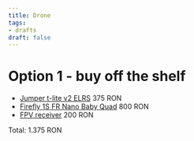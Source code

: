 ```yaml
---
title: Drone
tags:
- drafts
draft: false
---
```


# Option 1 - buy off the shelf

- [Jumper t-lite v2 ELRS](https://www.jumper-b2b.com/new-upgrade-jumper-t-lite-v2-jp4in1-multi-protocol-module-radio-controller-hall-sensor-gimbals-opentx-multi-protocol-p0113.html) 375 RON
- [Firefly 1S FR Nano Baby Quad](https://flywoo.net/collections/analog-bnf-pnp-rtf/products/firefly-1s-fr-nano-baby-quad-40mm-v1-2?variant=42357348139248) 800 RON
- [FPV receiver](https://www.amazon.com/Receiver-Female-Plastic-Android-Monitor/dp/B07Q5MPC8V/ref=sr_1_3?keywords=fpv+receiver&qid=1664306822&qu=eyJxc2MiOiI1LjExIiwicXNhIjoiNC42MiIsInFzcCI6IjMuOTYifQ%3D%3D&sr=8-3) 200 RON

Total: 1.375 RON